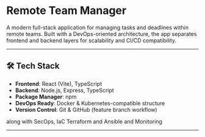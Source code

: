 # Remote Team Manager

A modern full-stack application for managing tasks and deadlines within remote teams. Built with a DevOps-oriented architecture, the app separates frontend and backend layers for scalability and CI/CD compatibility.

---

## 🛠️ Tech Stack

- **Frontend**: React (Vite), TypeScript  
- **Backend**: Node.js, Express, TypeScript  
- **Package Manager**: npm  
- **DevOps Ready**: Docker & Kubernetes-compatible structure  
- **Version Control**: Git & GitHub (feature branch workflow)  


along with SecOps, IaC Terraform and Ansible and Monitoring

---
